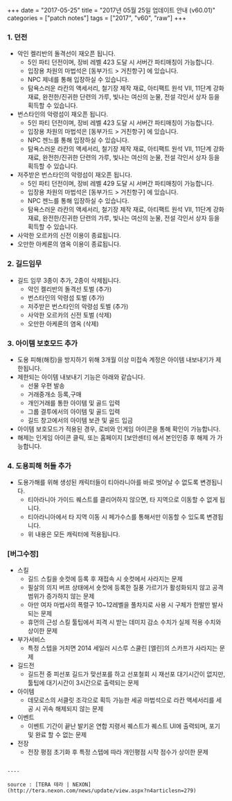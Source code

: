 +++
date = "2017-05-25"
title = "2017년 05월 25일 업데이트 안내 (v60.01)"
categories = ["patch notes"]
tags = ["2017", "v60", "raw"]
+++

### 1. 던전
- 악인 켈리반의 돌격선이 재오픈 됩니다.
  - 5인 파티 던전이며, 장비 레벨 423 도달 시 서버간 파티매칭이 가능합니다.
  - 입장용 차원의 마법석은 [동부가드 > 거친항구] 에 있습니다.
  - NPC 제네를 통해 입장하실 수 있습니다.
  - 탐욕스러운 라칸의 액세서리, 철기장 제작 재료, 아티팩트 원석 VII, 11단계 강화재료, 완전한/진귀한 단련의 가루, 빛나는 여신의 눈물, 전설 각인서 상자 등을 획득할 수 있습니다.
- 번스타인의 악령섬이 재오픈 됩니다.
  - 5인 파티 던전이며, 장비 레벨 423 도달 시 서버간 파티매칭이 가능합니다.
  - 입장용 차원의 마법석은 [동부가드 > 거친항구] 에 있습니다.
  - NPC 젠느를 통해 입장하실 수 있습니다.
  - 탐욕스러운 라칸의 액세서리, 철기장 제작 재료, 아티팩트 원석 VII, 11단계 강화재료, 완전한/진귀한 단련의 가루, 빛나는 여신의 눈물, 전설 각인서 상자 등을 획득할 수 있습니다.
- 저주받은 번스타인의 악령섬이 재오픈 됩니다.
  - 5인 파티 던전이며, 장비 레벨 429 도달 시 서버간 파티매칭이 가능합니다.
  - 입장용 차원의 마법석은 [동부가드 > 거친항구] 에 있습니다.
  - NPC 젠느를 통해 입장하실 수 있습니다.
  - 탐욕스러운 라칸의 액세서리, 철기장 제작 재료, 아티팩트 원석 VII, 11단계 강화재료, 완전한/진귀한 단련의 가루, 빛나는 여신의 눈물, 전설 각인서 상자 등을 획득할 수 있습니다.
- 사악한 오르카의 신전 이용이 종료됩니다.
- 오만한 아케론의 염옥 이용이 종료됩니다.

### 2. 길드임무
- 길드 임무 3종이 추가, 2종이 삭제됩니다.
  - 악인 켈리반의 돌격선 토벌 (추가)
  - 번스타인의 악령섬 토벌 (추가)
  - 저주받은 번스타인의 악령섬 토벌 (추가)
  - 사악한 오르카의 신전 토벌 (삭제)
  - 오만한 아케론의 염옥 (삭제)

### 3. 아이템 보호모드 추가
- 도용 피해(해킹)을 방지하기 위해 3개월 이상 미접속 계정은 아이템 내보내기가 제한됩니다.
- 제한되는 아이템 내보내기 기능은 아래와 같습니다.
  - 선물 우편 발송
  - 거래중개소 등록,구매
  - 개인거래를 통한 아이템 및 골드 입력
  - 그룹 결투에서의 아이템 및 골드 입력
  - 길드 창고에서의 아이템 보관 및 골드 입금
- 아이템 보호모드가 적용된 경우, 로비와 인게임 아이콘을 통해 확인이 가능합니다.
- 해제는 인게임 아이콘 클릭, 또는 홈페이지 [보안센터] 에서 본인인증 후 해제 가 가능합니다.

### 4. 도용피해 허들 추가
- 도용가해를 위해 생성된 캐릭터들이 티아라니아를 바로 벗어날 수 없도록 변경됩니다.
  - 티아라니아 가이드 퀘스트를 클리어하지 않으면, 타 지역으로 이동할 수 없게 됩니다.
  - 티아라니아에서 타 지역 이동 시 페가수스를 통해서만 이동할 수 있도록 변경됩니다.
  - 위 내용은 모든 캐릭터에 적용됩니다.

### [버그수정]
- 스킬
  - 길드 스킬을 숏컷에 등록 후 재접속 시 숏컷에서 사라지는 문제
  - 필살의 의지 버프 상태에서 숏컷에 등록한 질풍 가르기가 활성화되지 않고 공격 범위가 증가하지 않는 문제
  - 아만 여자 마법사의 폭렬구 10~12레벨을 풀차지로 사용 시 구체가 한발만 발사되는 문제
  - 휴먼의 근성 스킬 툴팁에서 피격 시 받는 데미지 감소 수치가 실제 적용 수치와 상이한 문제
- 부가서비스
  - 특정 스텝을 거치면 2014 세일러 시스루 스쿨린 [엘린]의 스카프가 사라지는 문제
- 길드전
  - 길드전 중 피선포 길드가 맞선포를 하고 선포철회 시 재선포 대기시간이 없지만,
툴팁에 대기시간이 3시간으로 출력되는 문제
- 아이템
  - 데모로스의 서클릿 조각으로 획득 가능한 세공 마법석으로 라칸 액세서리를 세공 시 귀속 해제되지 않는 문제
- 이벤트
  - 이벤트 기간이 끝난 발키온 연합 지령서 퀘스트가 퀘스트 UI에 출력되며, 포기 및 완료 할 수 없는 문제
- 전장
  - 전장 평점 초기화 후 특정 스텝에 따라 개인평점 시작 점수가 상이한 문제
```

----

source : [TERA 테라 | NEXON](http://tera.nexon.com/news/update/view.aspx?n4articlesn=279)
